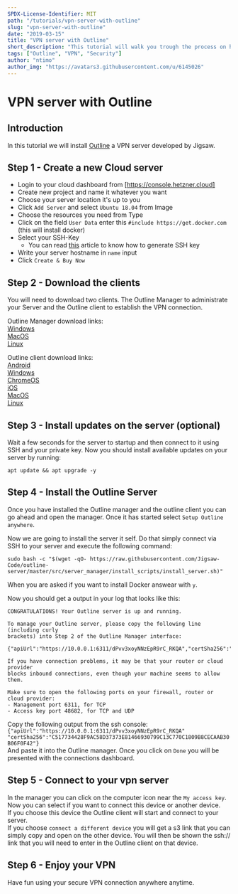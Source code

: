 ```yaml
---
SPDX-License-Identifier: MIT
path: "/tutorials/vpn-server-with-outline"
slug: "vpn-server-with-outline"
date: "2019-03-15"
title: "VPN server with Outline"
short_description: "This tutorial will walk you trough the process on how to setup outline"
tags: ["Outline", "VPN", "Security"]
author: "ntimo"
author_img: "https://avatars3.githubusercontent.com/u/6145026"
---
```


# VPN server with Outline

## Introduction

In this tutorial we will install [Outline](https://getoutline.org/) a VPN server developed by Jigsaw.

## Step 1 - Create a new Cloud server

* Login to your cloud dashboard from [https://console.hetzner.cloud]
* Create new project and name it whatever you want
* Choose your server location it's up to you
* Click `Add Server` and select `Ubuntu 18.04` from Image
* Choose the resources you need from Type
* Click on the field `User Data` enter this `#include https://get.docker.com` (this will install docker)
* Select your SSH-Key 
    * You can read [this](https://help.github.com/en/enterprise/2.16/user/articles/generating-a-new-ssh-key-and-adding-it-to-the-ssh-agent) article to know how to generate SSH key
* Write your server hostname in `name` input
* Click `Create & Buy Now`

## Step 2 - Download the clients

You will need to download two clients. The Outline Manager to administrate your Server and the Outline client to establish the VPN connection.

Outline Manager download links:  
[Windows](https://raw.githubusercontent.com/Jigsaw-Code/outline-releases/master/manager/stable/Outline-Manager.exe)  
[MacOS](https://raw.githubusercontent.com/Jigsaw-Code/outline-releases/master/manager/stable/Outline-Manager.dmg)  
[Linux](https://raw.githubusercontent.com/Jigsaw-Code/outline-releases/master/manager/stable/Outline-Manager.AppImage)  

Outline client download links:  
[Android](https://play.google.com/store/apps/details?id=org.outline.android.client)  
[Windows](https://raw.githubusercontent.com/Jigsaw-Code/outline-releases/master/client/stable/Outline-Client.exe)  
[ChromeOS](https://play.google.com/store/apps/details?id=org.outline.android.client)  
[iOS](https://itunes.apple.com/us/app/outline-app/id1356177741)  
[MacOS](https://itunes.apple.com/us/app/outline-app/id1356178125)  
[Linux](https://raw.githubusercontent.com/Jigsaw-Code/outline-releases/master/client/stable/Outline-Client.AppImage)  

## Step 3 - Install updates on the server (optional)

Wait a few seconds for the server to startup and then connect to it using SSH and your private key.
Now you should install available updates on your server by running:  

`apt update && apt upgrade -y`  

## Step 4 - Install the Outline Server

Once you have installed the Outline manager and the outline client you can go ahead and open the manager. Once it has started select `Setup Outline anywhere`.  

Now we are going to install the server it self. Do that simply connect via SSH to your server and execute the following command:  
```
sudo bash -c "$(wget -qO- https://raw.githubusercontent.com/Jigsaw-Code/outline-server/master/src/server_manager/install_scripts/install_server.sh)"
```

When you are asked if you want to install Docker answear with `y`.  

Now you should get a output in your log that looks like this:  
```
CONGRATULATIONS! Your Outline server is up and running.

To manage your Outline server, please copy the following line (including curly
brackets) into Step 2 of the Outline Manager interface:

{"apiUrl":"https://10.0.0.1:6311/dPvv3xoyNNzEpR9rC_RKQA","certSha256":"C517734428F9AC58D37373E81466930799C13C770C1809B8CECAAB30B06F0F42"}

If you have connection problems, it may be that your router or cloud provider
blocks inbound connections, even though your machine seems to allow them.

Make sure to open the following ports on your firewall, router or cloud provider:
- Management port 6311, for TCP
- Access key port 48682, for TCP and UDP
```

Copy the following output from the ssh console:  
`{"apiUrl":"https://10.0.0.1:6311/dPvv3xoyNNzEpR9rC_RKQA" "certSha256":"C517734428F9AC58D37373E81466930799C13C770C1809B8CECAAB30B06F0F42"}`  
And paste it into the Outline manager. Once you click on `Done` you will be presented with the connections dashboard.  

## Step 5 - Connect to your vpn server

In the manager you can click on the computer icon near the `My access key`. Now you can select if you want to connect this device or another device.  
If you choose this device the Outline client will start and connect to your server.  
If you choose `connect a different device` you will get a s3 link that you can simply copy and open on the other device. You will then be shown the ssh:// link that you will need to enter in the Outline client on that device.

## Step 6 - Enjoy your VPN

Have fun using your secure VPN connection anywhere anytime.
